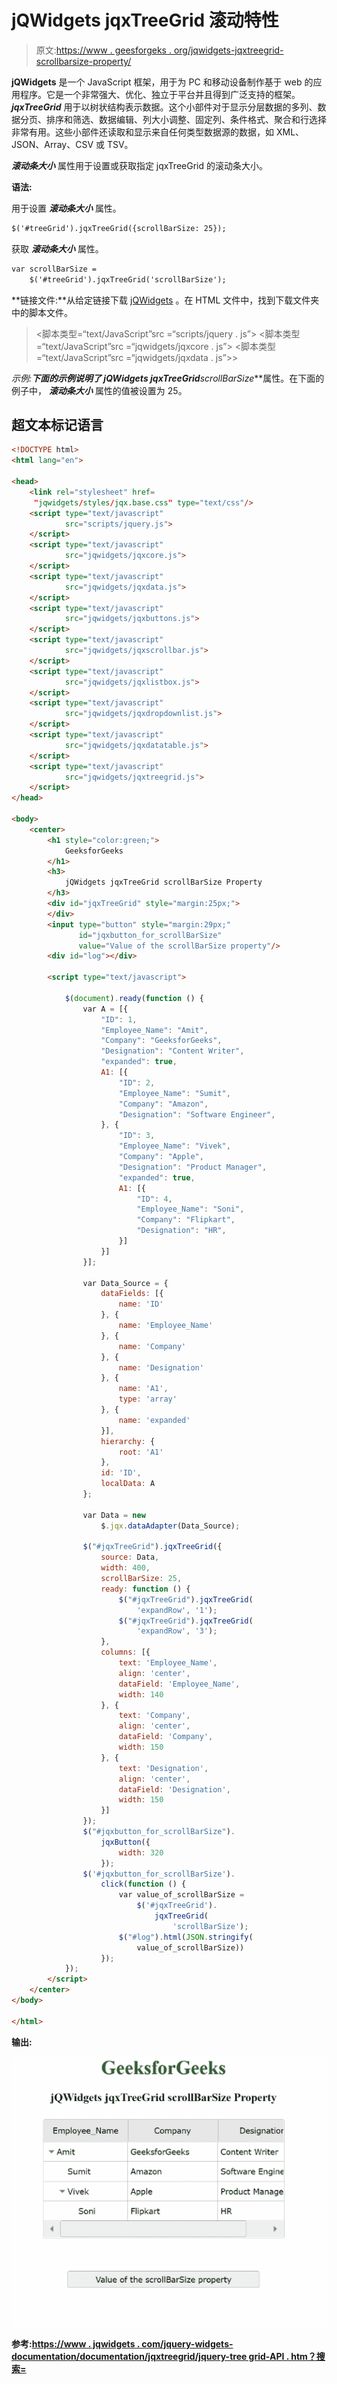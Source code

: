 # jQWidgets jqxTreeGrid 滚动特性

> 原文:[https://www . geesforgeks . org/jqwidgets-jqxtreegrid-scrollbarsize-property/](https://www.geeksforgeeks.org/jqwidgets-jqxtreegrid-scrollbarsize-property/)

**jQWidgets** 是一个 JavaScript 框架，用于为 PC 和移动设备制作基于 web 的应用程序。它是一个非常强大、优化、独立于平台并且得到广泛支持的框架。 ***jqxTreeGrid*** 用于以树状结构表示数据。这个小部件对于显示分层数据的多列、数据分页、排序和筛选、数据编辑、列大小调整、固定列、条件格式、聚合和行选择非常有用。这些小部件还读取和显示来自任何类型数据源的数据，如 XML、JSON、Array、CSV 或 TSV。

***滚动条大小*** 属性用于设置或获取指定 jqxTreeGrid 的滚动条大小。

**语法:**

用于设置 ***滚动条大小*** 属性。

```html
$('#treeGrid').jqxTreeGrid({scrollBarSize: 25});  
```

获取 ***滚动条大小*** 属性。

```html
var scrollBarSize = 
    $('#treeGrid').jqxTreeGrid('scrollBarSize');
```

**链接文件:**从给定链接下载 [jQWidgets](https://www.jqwidgets.com/download/) 。在 HTML 文件中，找到下载文件夹中的脚本文件。

> <link rel="”stylesheet”" href="”jqwidgets/styles/jqx.base.css”" type="”text/css”">
> <脚本类型=“text/JavaScript”src =“scripts/jquery . js”></脚本>
> <脚本类型=“text/JavaScript”src =“jqwidgets/jqxcore . js”></脚本>
> <脚本类型=“text/JavaScript”src =“jqwidgets/jqxdata . js”>>

**示例:**下面的示例说明了 jQWidgets jqxTreeGrid***scrollBarSize***属性。在下面的例子中， ***滚动条大小*** 属性的值被设置为 25。

## 超文本标记语言

```html
<!DOCTYPE html>
<html lang="en">

<head>
    <link rel="stylesheet" href=
     "jqwidgets/styles/jqx.base.css" type="text/css"/>
    <script type="text/javascript" 
            src="scripts/jquery.js">
    </script>
    <script type="text/javascript" 
            src="jqwidgets/jqxcore.js">
    </script>
    <script type="text/javascript" 
            src="jqwidgets/jqxdata.js">
    </script>
    <script type="text/javascript" 
            src="jqwidgets/jqxbuttons.js">
    </script>
    <script type="text/javascript" 
            src="jqwidgets/jqxscrollbar.js">
    </script>
    <script type="text/javascript" 
            src="jqwidgets/jqxlistbox.js">
    </script>
    <script type="text/javascript" 
            src="jqwidgets/jqxdropdownlist.js">
    </script>
    <script type="text/javascript" 
            src="jqwidgets/jqxdatatable.js">
    </script>
    <script type="text/javascript" 
            src="jqwidgets/jqxtreegrid.js">
    </script>
</head>

<body>
    <center>
        <h1 style="color:green;">
            GeeksforGeeks
        </h1>
        <h3>
            jQWidgets jqxTreeGrid scrollBarSize Property
        </h3>
        <div id="jqxTreeGrid" style="margin:25px;">
        </div>
        <input type="button" style="margin:29px;" 
               id="jqxbutton_for_scrollBarSize"
               value="Value of the scrollBarSize property"/>
        <div id="log"></div>

        <script type="text/javascript">

            $(document).ready(function () {
                var A = [{
                    "ID": 1,
                    "Employee_Name": "Amit",
                    "Company": "GeeksforGeeks",
                    "Designation": "Content Writer",
                    "expanded": true,
                    A1: [{
                        "ID": 2,
                        "Employee_Name": "Sumit",
                        "Company": "Amazon",
                        "Designation": "Software Engineer",
                    }, {
                        "ID": 3,
                        "Employee_Name": "Vivek",
                        "Company": "Apple",
                        "Designation": "Product Manager",
                        "expanded": true,
                        A1: [{
                            "ID": 4,
                            "Employee_Name": "Soni",
                            "Company": "Flipkart",
                            "Designation": "HR",
                        }]
                    }]
                }];

                var Data_Source = {
                    dataFields: [{
                        name: 'ID'
                    }, {
                        name: 'Employee_Name'
                    }, {
                        name: 'Company'
                    }, {
                        name: 'Designation'
                    }, {
                        name: 'A1',
                        type: 'array'
                    }, {
                        name: 'expanded'
                    }],
                    hierarchy: {
                        root: 'A1'
                    },
                    id: 'ID',
                    localData: A
                };

                var Data = new
                    $.jqx.dataAdapter(Data_Source);

                $("#jqxTreeGrid").jqxTreeGrid({
                    source: Data,
                    width: 400,
                    scrollBarSize: 25,
                    ready: function () {
                        $("#jqxTreeGrid").jqxTreeGrid(
                            'expandRow', '1');
                        $("#jqxTreeGrid").jqxTreeGrid(
                            'expandRow', '3');
                    },
                    columns: [{
                        text: 'Employee_Name',
                        align: 'center',
                        dataField: 'Employee_Name',
                        width: 140
                    }, {
                        text: 'Company',
                        align: 'center',
                        dataField: 'Company',
                        width: 150
                    }, {
                        text: 'Designation',
                        align: 'center',
                        dataField: 'Designation',
                        width: 150
                    }]
                });
                $("#jqxbutton_for_scrollBarSize").
                    jqxButton({
                        width: 320
                    });
                $('#jqxbutton_for_scrollBarSize').
                    click(function () {
                        var value_of_scrollBarSize =
                            $('#jqxTreeGrid').
                                jqxTreeGrid(
                                    'scrollBarSize');
                        $("#log").html(JSON.stringify(
                            value_of_scrollBarSize))
                    });
            });
        </script>
    </center>
</body>

</html>
```

**输出:**

![](img/6a12a25fafc776d6e67a91c7a0acf705.png)

**参考:**[**https://www . jqwidgets . com/jquery-widgets-documentation/documentation/jqxtreegrid/jquery-tree grid-API . htm？搜索=**](https://www.jqwidgets.com/jquery-widgets-documentation/documentation/jqxtreegrid/jquery-treegrid-api.htm?search=)